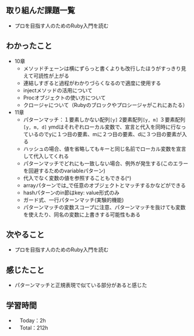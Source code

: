 ## 取り組んだ課題一覧
- プロを目指す人のためのRuby入門を読む

## わかったこと
- 10章
  - メソッドチェーンは横にずらっと書くよりも改行したほうがすっきり見えて可読性が上がる
  - 連結しすぎると過程がわかりづらくなるので適度に使用する
  - injectメソッドの活用について
  - Procオブジェクトの使い方について
  - クロージャについて（Rubyのブロックやプロシージャがこれにあたる）
- 11章
  - パターンマッチ：１要素しかない配列`[y]` 2要素配列`[y, m]` ３要素配列`[y, m, d]`
    ymdはそれぞれローカル変数で、宣言と代入を同時に行なっているのでyに１つ目の要素、mに２つ目の要素、dに３つ目の要素が入る
  - ハッシュの場合、値を省略してもキーと同じ名前でローカル変数を宣言して代入してくれる
  - パターンマッチでどれにも一致しない場合、例外が発生する(このエラーを回避するためのvariableパターン)
  - 代入でなく変数の値を参照することもできる(^)
  - arrayパターンでは_で任意のオブジェクトとマッチするかなどができる
  - hashパターンのin節はkey: value形式のみ
  - ガード式、一行パターンマッチ(実験的機能)
  - パターンマッチの変数スコープに注意、パターンマッチを抜けても変数を使えたり、同名の変数に上書きする可能性もある



## 次やること
- プロを目指す人のためのRuby入門を読む

## 感じたこと
- パターンマッチと正規表現で似ている部分があると感じた

## 学習時間
- 　Today：2h
- 　Total：212h